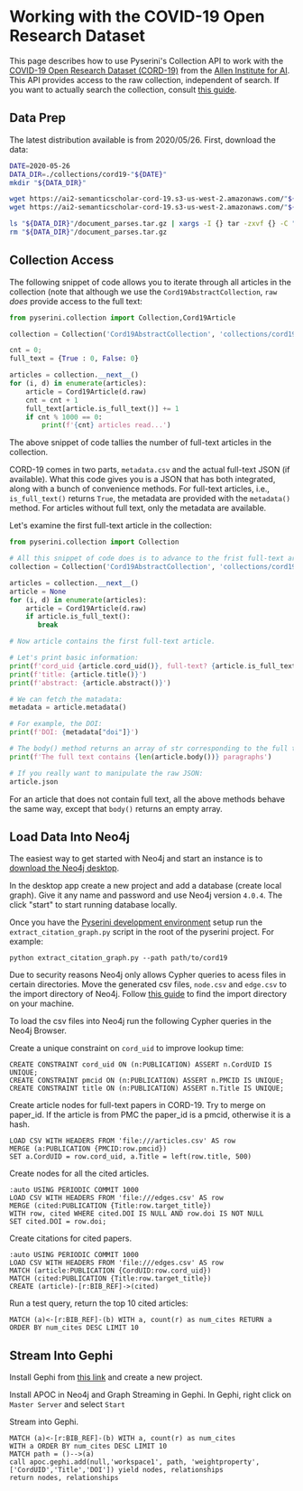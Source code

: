 # Working with the COVID-19 Open Research Dataset

This page describes how to use Pyserini's Collection API to work with the [COVID-19 Open Research Dataset (CORD-19)](https://pages.semanticscholar.org/coronavirus-research) from the [Allen Institute for AI](https://allenai.org/).
This API provides access to the raw collection, independent of search.
If you want to actually search the collection, consult [this guide](https://github.com/castorini/anserini/blob/master/docs/experiments-cord19.md).

## Data Prep

The latest distribution available is from 2020/05/26.
First, download the data:

```bash
DATE=2020-05-26
DATA_DIR=./collections/cord19-"${DATE}"
mkdir "${DATA_DIR}"

wget https://ai2-semanticscholar-cord-19.s3-us-west-2.amazonaws.com/"${DATE}"/document_parses.tar.gz -P "${DATA_DIR}"
wget https://ai2-semanticscholar-cord-19.s3-us-west-2.amazonaws.com/"${DATE}"/metadata.csv -P "${DATA_DIR}"

ls "${DATA_DIR}"/document_parses.tar.gz | xargs -I {} tar -zxvf {} -C "${DATA_DIR}"
rm "${DATA_DIR}"/document_parses.tar.gz
```

## Collection Access

The following snippet of code allows you to iterate through all articles in the collection (note that although we use the `Cord19AbstractCollection`, `raw` _does_ provide access to the full text:

```python
from pyserini.collection import Collection,Cord19Article

collection = Collection('Cord19AbstractCollection', 'collections/cord19-2020-05-26')

cnt = 0;
full_text = {True : 0, False: 0}

articles = collection.__next__()
for (i, d) in enumerate(articles):
    article = Cord19Article(d.raw)
    cnt = cnt + 1
    full_text[article.is_full_text()] += 1
    if cnt % 1000 == 0:
        print(f'{cnt} articles read...')
```

The above snippet of code tallies the number of full-text articles in the collection.

CORD-19 comes in two parts, `metadata.csv` and the actual full-text JSON (if available).
What this code gives you is a JSON that has both integrated, along with a bunch of convenience methods.
For full-text articles, i.e., `is_full_text()` returns `True`, the metadata are provided with the `metadata()` method.
For articles without full text, only the metadata are available.

Let's examine the first full-text article in the collection:

```python
from pyserini.collection import Collection

# All this snippet of code does is to advance to the frist full-text article:
collection = Collection('Cord19AbstractCollection', 'collections/cord19-2020-05-26')

articles = collection.__next__()
article = None
for (i, d) in enumerate(articles):
    article = Cord19Article(d.raw)
    if article.is_full_text():
       break

# Now article contains the first full-text article.

# Let's print basic information:
print(f'cord_uid {article.cord_uid()}, full-text? {article.is_full_text()}')
print(f'title: {article.title()}')
print(f'abstract: {article.abstract()}')

# We can fetch the matadata:
metadata = article.metadata()

# For example, the DOI:
print(f'DOI: {metadata["doi"]}')

# The body() method returns an array of str corresponding to the full text.
print(f'The full text contains {len(article.body())} paragraphs')

# If you really want to manipulate the raw JSON:
article.json
```

For an article that does not contain full text, all the above methods behave the same way, except that `body()` returns an empty array.


## Load Data Into Neo4j

The easiest way to get started with Neo4j and start an instance is to [download the Neo4j desktop](https://neo4j.com/download-center/).

In the desktop app create a new project and add a database (create local graph). Give it any name and password and use Neo4j version `4.0.4`. The click "start" to start running database locally.

Once you have the [Pyserini development environment](https://github.com/castorini/pyserini#development-installation) setup run the `extract_citation_graph.py` script in the root of the pyserini project. For example:
```
python extract_citation_graph.py --path path/to/cord19
```

Due to security reasons Neo4j only allows Cypher queries to acess files in certain directories. Move the generated csv files, `node.csv` and `edge.csv` to the import directory of Neo4j. Follow [this guide](https://neo4j.com/docs/operations-manual/current/configuration/file-locations/) to find the import directory on your machine.


To load the csv files into Neo4j run the following Cypher queries in the Neo4j Browser.

Create a unique constraint on `cord_uid` to improve lookup time:
```
CREATE CONSTRAINT cord_uid ON (n:PUBLICATION) ASSERT n.CordUID IS UNIQUE;
CREATE CONSTRAINT pmcid ON (n:PUBLICATION) ASSERT n.PMCID IS UNIQUE;
CREATE CONSTRAINT title ON (n:PUBLICATION) ASSERT n.Title IS UNIQUE;
```

Create article nodes for full-text papers in CORD-19. Try to merge on paper_id. If the article is from PMC the paper_id is a pmcid, otherwise it is a hash.
```
LOAD CSV WITH HEADERS FROM 'file:///articles.csv' AS row
MERGE (a:PUBLICATION {PMCID:row.pmcid})
SET a.CordUID = row.cord_uid, a.Title = left(row.title, 500)
```

Create nodes for all the cited articles.
```
:auto USING PERIODIC COMMIT 1000
LOAD CSV WITH HEADERS FROM 'file:///edges.csv' AS row
MERGE (cited:PUBLICATION {Title:row.target_title})
WITH row, cited WHERE cited.DOI IS NULL AND row.doi IS NOT NULL
SET cited.DOI = row.doi;
```

Create citations for cited papers.
```
:auto USING PERIODIC COMMIT 1000
LOAD CSV WITH HEADERS FROM 'file:///edges.csv' AS row
MATCH (article:PUBLICATION {CordUID:row.cord_uid})
MATCH (cited:PUBLICATION {Title:row.target_title})
CREATE (article)-[r:BIB_REF]->(cited)
```

Run a test query, return the top 10 cited articles:
```
MATCH (a)<-[r:BIB_REF]-(b) WITH a, count(r) as num_cites RETURN a ORDER BY num_cites DESC LIMIT 10
```
## Stream Into Gephi

Install Gephi from [this link](https://gephi.org/users/install/) and create a new project.

Install APOC in Neo4j and Graph Streaming in Gephi. In Gephi, right click on `Master Server` and select `Start` 

Stream into Gephi.
```
MATCH (a)<-[r:BIB_REF]-(b) WITH a, count(r) as num_cites
WITH a ORDER BY num_cites DESC LIMIT 10
MATCH path = ()-->(a)
call apoc.gephi.add(null,'workspace1', path, 'weightproperty', ['CordUID','Title','DOI']) yield nodes, relationships
return nodes, relationships
```

